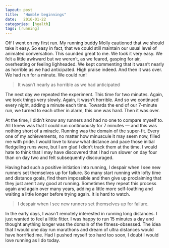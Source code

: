 ```yaml
---
layout: post
title:  "Humble beginnings"
date:   2016-01-22
categories: [health]
tags: [running]
---
```


Off I went on my first run. My running buddy Molly cautioned that we should take it easy. So easy in fact, that we could still maintain our usual level of animated conversation. This sounded great to me. We took it very easy.  <!--more-->
We felt a little awkward but we weren’t, as we feared, gasping for air, overheating or feeling lighheaded. We kept commenting that it wasn’t nearly as horrible as we had anticipated. High praise indeed. And then it was over. We had run for a minute. We could run!

> It wasn’t nearly as horrible as we had anticipated

The next day we repeated the experiment. This time for two minutes. Again, we took things very slowly. Again, it wasn’t horrible. And so we continued every night, adding a minute each time. Towards the end of our 7-minute run, we turned to each other in alarm, this one was hard. Then it was over.

At the time, I didn’t know any runners and had no one to compare myself to. All I knew was that I could run continuously for 7 minutes — and this was nothing short of a miracle. Running was the domain of the super-fit. Every one of my achievements, no matter how minuscule it may seem now, filled me with pride.
I would love to know what distance and pace those initial fledgeling runs were, but I am glad I didn’t track them at the time. I would hate to think that I may have discovered that I had run slower on day four than on day two and felt subsequently discouraged.

Having had such a positive initiation into running, I despair when I see new runners set themselves up for failure. So many start running with lofty time and distance goals, find them impossible and then give up proclaiming that they just aren’t any good at running. Sometimes they repeat this process again and again over many years, adding a little more self-loathing and waiting a little longer before trying again. It is hard to watch.

> I despair when I see new runners set themselves up for failure.

In the early days, I wasn’t remotely interested in running long distances. I just wanted to feel a little fitter. I was happy to run 15 minutes a day and thought anything longer was the domain of the fitness-obsessed. The idea that I would one day run marathons and dream of ultra distances would have horrified me. Had I pushed myself too hard too soon, I doubt I would love running as I do today.
